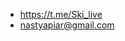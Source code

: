 
-  https://t.me/Ski_live
-  nastyapiar@gmail.com


<!---
Karisana/Karisana is a ✨ special ✨ repository because its `README.md` (this file) appears on your GitHub profile.
You can click the Preview link to take a look at your changes.
--->
